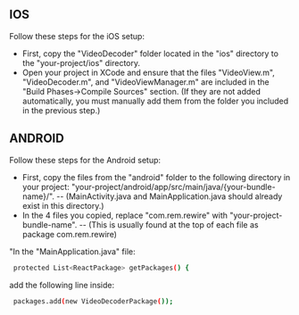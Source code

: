 
## IOS

Follow these steps for the iOS setup:

- First, copy the "VideoDecoder" folder located in the "ios" directory to the "your-project/ios" directory.
- Open your project in XCode and ensure that the files "VideoView.m", "VideoDecoder.m", and "VideoViewManager.m" are included in the "Build Phases->Compile Sources" section. (If they are not added automatically, you must manually add them from the folder you included in the previous step.)



## ANDROID

Follow these steps for the Android setup:

- First, copy the files from the "android" folder to the following directory in your project: "your-project/android/app/src/main/java/{your-bundle-name}/". -- (MainActivity.java and MainApplication.java should already exist in this directory.)
- In the 4 files you copied, replace "com.rem.rewire" with "your-project-bundle-name". -- (This is usually found at the top of each file as package com.rem.rewire)

"In the "MainApplication.java" file:

```bash
 protected List<ReactPackage> getPackages() {
```

add the following line inside:

```bash
 packages.add(new VideoDecoderPackage());
```
